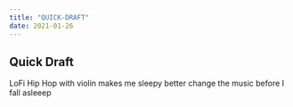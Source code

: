 ```yaml
---
title: "QUICK-DRAFT"
date: 2021-01-26
---
```

<h2> Quick Draft </h2>
LoFi Hip Hop with violin
makes me sleepy
better change the music
before I fall asleeep
